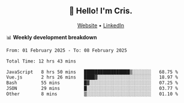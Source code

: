 
<h2 align="center">👋 Hello! I'm Cris.</h2>
<p align="center">
  <a href="https://www.criscunas.dev">Website</a> •
  <a href="https://www.linkedin.com/in/cristophercunas/">LinkedIn</a> 
</p>


📊 **Weekly development breakdown**
<!--START_SECTION:waka-->

```txt
From: 01 February 2025 - To: 08 February 2025

Total Time: 12 hrs 43 mins

JavaScript   8 hrs 50 mins   █████████████████▒░░░░░░░   68.75 %
Vue.js       2 hrs 26 mins   ████▓░░░░░░░░░░░░░░░░░░░░   18.97 %
Bash         55 mins         █▓░░░░░░░░░░░░░░░░░░░░░░░   07.25 %
JSON         29 mins         █░░░░░░░░░░░░░░░░░░░░░░░░   03.77 %
Other        8 mins          ▒░░░░░░░░░░░░░░░░░░░░░░░░   01.10 %
```

<!--END_SECTION:waka-->
